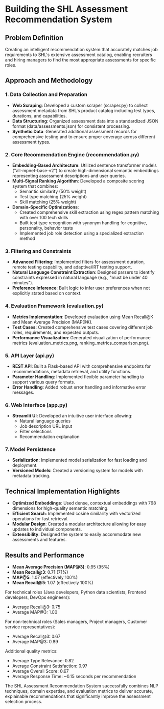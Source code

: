 # Building the SHL Assessment Recommendation System

## Problem Definition
Creating an intelligent recommendation system that accurately matches job requirements to SHL's extensive assessment catalog, enabling recruiters and hiring managers to find the most appropriate assessments for specific roles.

## Approach and Methodology

### 1. Data Collection and Preparation
- **Web Scraping**: Developed a custom scraper (scraper.py) to collect assessment metadata from SHL's product catalog including test types, durations, and capabilities.
- **Data Structuring**: Organized assessment data into a standardized JSON format (data/assessments.json) for consistent processing.
- **Synthetic Data**: Generated additional assessment records for comprehensive testing and to ensure proper coverage across different assessment types.

### 2. Core Recommendation Engine (recommendation.py)
- **Embedding-Based Architecture**: Utilized sentence transformer models ("all-mpnet-base-v2") to create high-dimensional semantic embeddings representing assessment descriptions and user queries.
- **Multi-Signal Ranking Algorithm**: Developed a composite scoring system that combines:
  - Semantic similarity (50% weight)
  - Test type matching (25% weight)
  - Skill matching (25% weight)
- **Domain-Specific Optimizations**:
  - Created comprehensive skill extraction using regex pattern matching with over 100 tech skills
  - Built test type recognition with synonym handling for cognitive, personality, behavior tests
  - Implemented job role detection using a specialized extraction method

### 3. Filtering and Constraints
- **Advanced Filtering**: Implemented filters for assessment duration, remote testing capability, and adaptive/IRT testing support.
- **Natural Language Constraint Extraction**: Designed parsers to identify constraints expressed in natural language (e.g., "must be under 40 minutes").
- **Preference Inference**: Built logic to infer user preferences when not explicitly stated based on context.

### 4. Evaluation Framework (evaluation.py)
- **Metrics Implementation**: Developed evaluation using Mean Recall@K and Mean Average Precision (MAP@K).
- **Test Cases**: Created comprehensive test cases covering different job roles, requirements, and expected outputs.
- **Performance Visualization**: Generated visualization of performance metrics (evaluation_metrics.png, ranking_metrics_comparison.png).

### 5. API Layer (api.py)
- **REST API**: Built a Flask-based API with comprehensive endpoints for recommendations, metadata retrieval, and utility functions.
- **Parameter Handling**: Implemented flexible parameter handling to support various query formats.
- **Error Handling**: Added robust error handling and informative error messages.

### 6. Web Interface (app.py)
- **Streamlit UI**: Developed an intuitive user interface allowing:
  - Natural language queries
  - Job description URL input
  - Filter selections
  - Recommendation explanation

### 7. Model Persistence
- **Serialization**: Implemented model serialization for fast loading and deployment.
- **Versioned Models**: Created a versioning system for models with metadata tracking.

## Technical Implementation Highlights
- **Optimized Embeddings**: Used dense, contextual embeddings with 768 dimensions for high-quality semantic matching.
- **Efficient Search**: Implemented cosine similarity with vectorized operations for fast retrieval.
- **Modular Design**: Created a modular architecture allowing for easy updates to individual components.
- **Extensibility**: Designed the system to easily accommodate new assessments and features.

## Results and Performance
- **Mean Average Precision (MAP@3)**: 0.95 (95%)
- **Mean Recall@3**: 0.71 (71%)
- **MAP@5**: 1.07 (effectively 100%)
- **Mean Recall@5**: 1.07 (effectively 100%)

For technical roles (Java developers, Python data scientists, Frontend developers, DevOps engineers):
- Average Recall@3: 0.75
- Average MAP@3: 1.00

For non-technical roles (Sales managers, Project managers, Customer service representatives):
- Average Recall@3: 0.67
- Average MAP@3: 0.89

Additional quality metrics:
- Average Type Relevance: 0.82
- Average Constraint Satisfaction: 0.97
- Average Overall Score: 0.67
- Average Response Time: ~0.15 seconds per recommendation

The SHL Assessment Recommendation System successfully combines NLP techniques, domain expertise, and evaluation metrics to deliver accurate, explainable recommendations that significantly improve the assessment selection process.
